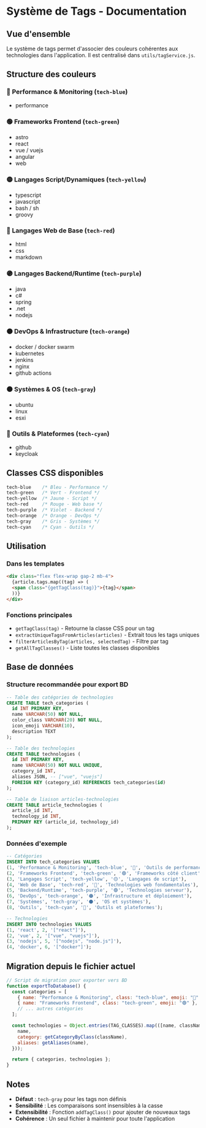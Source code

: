 # Système de Tags - Documentation

## Vue d'ensemble

Le système de tags permet d'associer des couleurs cohérentes aux technologies dans l'application. Il est centralisé dans `utils/tagService.js`.

## Structure des couleurs

### 🔵 Performance & Monitoring (`tech-blue`)

- performance

### 🟢 Frameworks Frontend (`tech-green`)

- astro
- react
- vue / vuejs
- angular
- web

### 🟡 Langages Script/Dynamiques (`tech-yellow`)

- typescript
- javascript
- bash / sh
- groovy

### 🔴 Langages Web de Base (`tech-red`)

- html
- css
- markdown

### 🟣 Langages Backend/Runtime (`tech-purple`)

- java
- c#
- spring
- .net
- nodejs

### 🟠 DevOps & Infrastructure (`tech-orange`)

- docker / docker swarm
- kubernetes
- jenkins
- nginx
- github actions

### ⚫ Systèmes & OS (`tech-gray`)

- ubuntu
- linux
- esxi

### 🔷 Outils & Plateformes (`tech-cyan`)

- github
- keycloak

## Classes CSS disponibles

```css
tech-blue    /* Bleu - Performance */
tech-green   /* Vert - Frontend */
tech-yellow  /* Jaune - Script */
tech-red     /* Rouge - Web base */
tech-purple  /* Violet - Backend */
tech-orange  /* Orange - DevOps */
tech-gray    /* Gris - Systèmes */
tech-cyan    /* Cyan - Outils */
```

## Utilisation

### Dans les templates

```html
<div class="flex flex-wrap gap-2 mb-4">
  {article.tags.map((tag) => (
  <span class="{getTagClass(tag)}">{tag}</span>
  ))}
</div>
```

### Fonctions principales

- `getTagClass(tag)` - Retourne la classe CSS pour un tag
- `extractUniqueTagsFromArticles(articles)` - Extrait tous les tags uniques
- `filterArticlesByTag(articles, selectedTag)` - Filtre par tag
- `getAllTagClasses()` - Liste toutes les classes disponibles

## Base de données

### Structure recommandée pour export BD

```sql
-- Table des catégories de technologies
CREATE TABLE tech_categories (
  id INT PRIMARY KEY,
  name VARCHAR(50) NOT NULL,
  color_class VARCHAR(20) NOT NULL,
  icon_emoji VARCHAR(10),
  description TEXT
);

-- Table des technologies
CREATE TABLE technologies (
  id INT PRIMARY KEY,
  name VARCHAR(50) NOT NULL UNIQUE,
  category_id INT,
  aliases JSON, -- ["vue", "vuejs"]
  FOREIGN KEY (category_id) REFERENCES tech_categories(id)
);

-- Table de liaison articles-technologies
CREATE TABLE article_technologies (
  article_id INT,
  technology_id INT,
  PRIMARY KEY (article_id, technology_id)
);
```

### Données d'exemple

```sql
-- Catégories
INSERT INTO tech_categories VALUES
(1, 'Performance & Monitoring', 'tech-blue', '🔵', 'Outils de performance'),
(2, 'Frameworks Frontend', 'tech-green', '🟢', 'Frameworks côté client'),
(3, 'Langages Script', 'tech-yellow', '🟡', 'Langages de script'),
(4, 'Web de Base', 'tech-red', '🔴', 'Technologies web fondamentales'),
(5, 'Backend/Runtime', 'tech-purple', '🟣', 'Technologies serveur'),
(6, 'DevOps', 'tech-orange', '🟠', 'Infrastructure et déploiement'),
(7, 'Systèmes', 'tech-gray', '⚫', 'OS et systèmes'),
(8, 'Outils', 'tech-cyan', '🔷', 'Outils et plateformes');

-- Technologies
INSERT INTO technologies VALUES
(1, 'react', 2, '["react"]'),
(2, 'vue', 2, '["vue", "vuejs"]'),
(3, 'nodejs', 5, '["nodejs", "node.js"]'),
(4, 'docker', 6, '["docker"]');
```

## Migration depuis le fichier actuel

```javascript
// Script de migration pour exporter vers BD
function exportToDatabase() {
  const categories = [
    { name: "Performance & Monitoring", class: "tech-blue", emoji: "🔵" },
    { name: "Frameworks Frontend", class: "tech-green", emoji: "🟢" },
    // ... autres catégories
  ];

  const technologies = Object.entries(TAG_CLASSES).map(([name, className]) => ({
    name,
    category: getCategoryByClass(className),
    aliases: getAliases(name),
  }));

  return { categories, technologies };
}
```

## Notes

- **Défaut** : `tech-gray` pour les tags non définis
- **Sensibilité** : Les comparaisons sont insensibles à la casse
- **Extensibilité** : Fonction `addTagClass()` pour ajouter de nouveaux tags
- **Cohérence** : Un seul fichier à maintenir pour toute l'application
